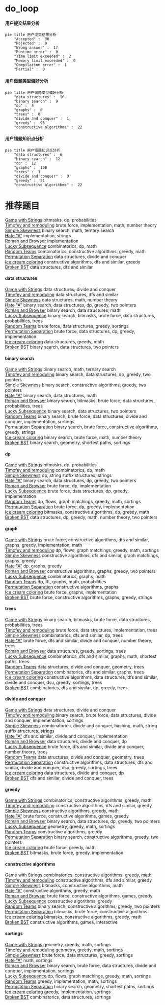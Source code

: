 # do_loop
<!-- tabs:start -->
#### **用户提交结果分析**

```mermaid
pie title 用户提交结果分析
    "Accepted" :  30
    "Rejected" :  0
    "Wrong answer" :  17
    "Runtime error" :  0
    "Time limit exceeded" :  2
    "Memory limit exceeded" :  0
    "Compilation error" :  1
    "Partial" :  0
```
#### **用户做题类型偏好分析**

```mermaid
pie title 用户做题类型偏好分析
    "data structures" :  10
    "binary search" :  9
    "dp" :  8
    "graphs" :  0
    "trees" :  0
    "divide and conquer" :  1
    "greedy" :  95
    "constructive algorithms" :  22
```
#### **用户错题知识点分析**

```mermaid
pie title 用户错题知识点分析
    "data structures" :  6
    "binary search" :  12
    "dp" :  12
    "graphs" :  100
    "trees" :  1
    "divide and conquer" :  0
    "greedy" :  21
    "constructive algorithms" :  22
```
<!-- tabs:end -->
# 推荐题目
[Game with Strings](https://codeforces.com/contest/483/problem/E)		bitmasks,
                        dp,
                        probabilities		  
[Timofey and remoduling](https://codeforces.com/contest/764/problem/E)		brute force,
                        implementation,
                        math,
                        number theory		  
[Simple Skewness](http://codeforces.com/problemset/problem/626/E)		binary search,
                        math,
                        ternary search		  
[Hate "A"](http://codeforces.com/problemset/problem/1146/B)		implementation,
                        strings		  
[Roman and Browser](http://codeforces.com/problemset/problem/1100/A)		implementation		  
[Lucky Subsequence](http://codeforces.com/problemset/problem/145/C)		combinatorics,
                        dp,
                        math		  
[Random Teams](http://codeforces.com/problemset/problem/478/B)		combinatorics,
                        constructive algorithms,
                        greedy,
                        math		  
[Permutation Separation](http://codeforces.com/problemset/problem/1295/E)		data structures,
                        divide and conquer		  
[Ice cream coloring](http://codeforces.com/problemset/problem/804/C)		constructive algorithms,
                        dfs and similar,
                        greedy		  
[Broken BST](http://codeforces.com/problemset/problem/797/D)		data structures,
                        dfs and similar		  
<!-- tabs:start -->
#### **data structures**
[Game with Strings](http://codeforces.com/problemset/problem/1295/E)		data structures,
                        divide and conquer		  
[Timofey and remoduling](http://codeforces.com/problemset/problem/797/D)		data structures,
                        dfs and similar		  
[Simple Skewness](http://codeforces.com/problemset/problem/1422/F)		data structures,
                        math,
                        number theory		  
[Hate "A"](http://codeforces.com/problemset/problem/1492/C)		binary search,
                        data structures,
                        dp,
                        greedy,
                        two pointers		  
[Roman and Browser](http://codeforces.com/problemset/problem/1490/G)		binary search,
                        data structures,
                        math		  
[Lucky Subsequence](http://codeforces.com/problemset/problem/1479/D)		binary search,
                        bitmasks,
                        brute force,
                        data structures,
                        probabilities,
                        trees		  
[Random Teams](http://codeforces.com/problemset/problem/1497/A)		brute force,
                        data structures,
                        greedy,
                        sortings		  
[Permutation Separation](http://codeforces.com/problemset/problem/1491/C)		brute force,
                        data structures,
                        dp,
                        greedy,
                        implementation		  
[Ice cream coloring](http://codeforces.com/problemset/problem/1492/B)		data structures,
                        greedy,
                        math		  
[Broken BST](http://codeforces.com/problemset/problem/1436/E)		binary search,
                        data structures,
                        two pointers		  
#### **binary search**
[Game with Strings](http://codeforces.com/problemset/problem/626/E)		binary search,
                        math,
                        ternary search		  
[Timofey and remoduling](http://codeforces.com/problemset/problem/1492/C)		binary search,
                        data structures,
                        dp,
                        greedy,
                        two pointers		  
[Simple Skewness](http://codeforces.com/problemset/problem/1463/D)		binary search,
                        constructive algorithms,
                        greedy,
                        two pointers		  
[Hate "A"](http://codeforces.com/problemset/problem/1490/G)		binary search,
                        data structures,
                        math		  
[Roman and Browser](http://codeforces.com/problemset/problem/1479/D)		binary search,
                        bitmasks,
                        brute force,
                        data structures,
                        probabilities,
                        trees		  
[Lucky Subsequence](http://codeforces.com/problemset/problem/1436/E)		binary search,
                        data structures,
                        two pointers		  
[Random Teams](http://codeforces.com/problemset/problem/1461/D)		binary search,
                        brute force,
                        data structures,
                        divide and conquer,
                        implementation,
                        sortings		  
[Permutation Separation](http://codeforces.com/problemset/problem/1493/C)		binary search,
                        brute force,
                        constructive algorithms,
                        greedy,
                        strings		  
[Ice cream coloring](http://codeforces.com/problemset/problem/1487/D)		binary search,
                        brute force,
                        math,
                        number theory		  
[Broken BST](http://codeforces.com/problemset/problem/1486/B)		binary search,
                        geometry,
                        shortest paths,
                        sortings		  
#### **dp**
[Game with Strings](https://codeforces.com/contest/483/problem/E)		bitmasks,
                        dp,
                        probabilities		  
[Timofey and remoduling](http://codeforces.com/problemset/problem/145/C)		combinatorics,
                        dp,
                        math		  
[Simple Skewness](http://codeforces.com/problemset/problem/932/G)		dp,
                        string suffix structures,
                        strings		  
[Hate "A"](http://codeforces.com/problemset/problem/1492/C)		binary search,
                        data structures,
                        dp,
                        greedy,
                        two pointers		  
[Roman and Browser](https://codeforces.com/contest/1457/problem/C)		brute force,
                        dp,
                        implementation		  
[Lucky Subsequence](http://codeforces.com/problemset/problem/1491/C)		brute force,
                        data structures,
                        dp,
                        greedy,
                        implementation		  
[Random Teams](http://codeforces.com/problemset/problem/1437/C)		dp,
                        flows,
                        graph matchings,
                        greedy,
                        math,
                        sortings		  
[Permutation Separation](http://codeforces.com/problemset/problem/1499/B)		brute force,
                        dp,
                        greedy,
                        implementation		  
[Ice cream coloring](http://codeforces.com/problemset/problem/1491/D)		bitmasks,
                        constructive algorithms,
                        dp,
                        greedy,
                        math		  
[Broken BST](http://codeforces.com/problemset/problem/1497/E1)		data structures,
                        dp,
                        greedy,
                        math,
                        number theory,
                        two pointers		  
#### **graph**
[Game with Strings](http://codeforces.com/problemset/problem/1487/C)		brute force,
                        constructive algorithms,
                        dfs and similar,
                        graphs,
                        greedy,
                        implementation,
                        math		  
[Timofey and remoduling](http://codeforces.com/problemset/problem/1437/C)		dp,
                        flows,
                        graph matchings,
                        greedy,
                        math,
                        sortings		  
[Simple Skewness](http://codeforces.com/problemset/problem/1470/D)		constructive algorithms,
                        dfs and similar,
                        graph matchings,
                        graphs,
                        greedy		  
[Hate "A"](http://codeforces.com/problemset/problem/1476/C)		dp,
                        graphs,
                        greedy		  
[Roman and Browser](http://codeforces.com/problemset/problem/1304/D)		constructive algorithms,
                        graphs,
                        greedy,
                        two pointers		  
[Lucky Subsequence](http://codeforces.com/problemset/problem/1475/C)		combinatorics,
                        graphs,
                        math		  
[Random Teams](http://codeforces.com/problemset/problem/553/E)		dp,
                        fft,
                        graphs,
                        math,
                        probabilities		  
[Permutation Separation](http://codeforces.com/problemset/problem/1495/C)		constructive algorithms,
                        graphs		  
[Ice cream coloring](http://codeforces.com/problemset/problem/1510/K)		brute force,
                        graphs,
                        implementation		  
[Broken BST](http://codeforces.com/problemset/problem/1511/D)		brute force,
                        constructive algorithms,
                        graphs,
                        greedy,
                        strings		  
#### **trees**
[Game with Strings](http://codeforces.com/problemset/problem/1479/D)		binary search,
                        bitmasks,
                        brute force,
                        data structures,
                        probabilities,
                        trees		  
[Timofey and remoduling](http://codeforces.com/problemset/problem/1511/C)		brute force,
                        data structures,
                        implementation,
                        trees		  
[Simple Skewness](http://codeforces.com/problemset/problem/1499/F)		combinatorics,
                        dfs and similar,
                        dp,
                        trees		  
[Hate "A"](http://codeforces.com/problemset/problem/1491/E)		brute force,
                        dfs and similar,
                        divide and conquer,
                        number theory,
                        trees		  
[Roman and Browser](http://codeforces.com/problemset/problem/1466/D)		data structures,
                        greedy,
                        sortings,
                        trees		  
[Lucky Subsequence](http://codeforces.com/problemset/problem/1495/D)		combinatorics,
                        dfs and similar,
                        graphs,
                        math,
                        shortest paths,
                        trees		  
[Random Teams](http://codeforces.com/problemset/problem/1303/G)		data structures,
                        divide and conquer,
                        geometry,
                        trees		  
[Permutation Separation](http://codeforces.com/problemset/problem/1454/E)		combinatorics,
                        dfs and similar,
                        graphs,
                        trees		  
[Ice cream coloring](http://codeforces.com/problemset/problem/1494/D)		constructive algorithms,
                        data structures,
                        dfs and similar,
                        divide and conquer,
                        dsu,
                        greedy,
                        sortings,
                        trees		  
[Broken BST](http://codeforces.com/problemset/problem/1292/C)		combinatorics,
                        dfs and similar,
                        dp,
                        greedy,
                        trees		  
#### **divide and conquer**
[Game with Strings](http://codeforces.com/problemset/problem/1295/E)		data structures,
                        divide and conquer		  
[Timofey and remoduling](http://codeforces.com/problemset/problem/1461/D)		binary search,
                        brute force,
                        data structures,
                        divide and conquer,
                        implementation,
                        sortings		  
[Simple Skewness](http://codeforces.com/problemset/problem/1466/G)		combinatorics,
                        divide and conquer,
                        hashing,
                        math,
                        string suffix structures,
                        strings		  
[Hate "A"](http://codeforces.com/problemset/problem/1490/D)		dfs and similar,
                        divide and conquer,
                        implementation		  
[Roman and Browser](https://codeforces.com/contest/1483/problem/C)		data structures,
                        divide and conquer,
                        dp		  
[Lucky Subsequence](http://codeforces.com/problemset/problem/1491/E)		brute force,
                        dfs and similar,
                        divide and conquer,
                        number theory,
                        trees		  
[Random Teams](http://codeforces.com/problemset/problem/1303/G)		data structures,
                        divide and conquer,
                        geometry,
                        trees		  
[Permutation Separation](http://codeforces.com/problemset/problem/1494/D)		constructive algorithms,
                        data structures,
                        dfs and similar,
                        divide and conquer,
                        dsu,
                        greedy,
                        sortings,
                        trees		  
[Ice cream coloring](http://codeforces.com/problemset/problem/1482/E)		data structures,
                        divide and conquer,
                        dp		  
[Broken BST](http://codeforces.com/problemset/problem/566/C)		dfs and similar,
                        divide and conquer,
                        trees		  
#### **greedy**
[Game with Strings](http://codeforces.com/problemset/problem/478/B)		combinatorics,
                        constructive algorithms,
                        greedy,
                        math		  
[Timofey and remoduling](http://codeforces.com/problemset/problem/804/C)		constructive algorithms,
                        dfs and similar,
                        greedy		  
[Simple Skewness](http://codeforces.com/problemset/problem/1467/A)		constructive algorithms,
                        greedy,
                        math		  
[Hate "A"](https://codeforces.com/contest/1397/problem/D)		brute force,
                        constructive algorithms,
                        games,
                        greedy		  
[Roman and Browser](http://codeforces.com/problemset/problem/1492/C)		binary search,
                        data structures,
                        dp,
                        greedy,
                        two pointers		  
[Lucky Subsequence](https://codeforces.com/contest/1496/problem/C)		geometry,
                        greedy,
                        math,
                        sortings		  
[Random Teams](http://codeforces.com/problemset/problem/1493/A)		constructive algorithms,
                        greedy		  
[Permutation Separation](http://codeforces.com/problemset/problem/1463/D)		binary search,
                        constructive algorithms,
                        greedy,
                        two pointers		  
[Ice cream coloring](http://codeforces.com/problemset/problem/1462/C)		brute force,
                        greedy,
                        math		  
[Broken BST](http://codeforces.com/problemset/problem/1494/B)		bitmasks,
                        brute force,
                        greedy,
                        implementation		  
#### **constructive algorithms**
[Game with Strings](http://codeforces.com/problemset/problem/478/B)		combinatorics,
                        constructive algorithms,
                        greedy,
                        math		  
[Timofey and remoduling](http://codeforces.com/problemset/problem/804/C)		constructive algorithms,
                        dfs and similar,
                        greedy		  
[Simple Skewness](http://codeforces.com/problemset/problem/1332/D)		bitmasks,
                        constructive algorithms,
                        math		  
[Hate "A"](http://codeforces.com/problemset/problem/1467/A)		constructive algorithms,
                        greedy,
                        math		  
[Roman and Browser](https://codeforces.com/contest/1397/problem/D)		brute force,
                        constructive algorithms,
                        games,
                        greedy		  
[Lucky Subsequence](http://codeforces.com/problemset/problem/1493/A)		constructive algorithms,
                        greedy		  
[Random Teams](http://codeforces.com/problemset/problem/1463/D)		binary search,
                        constructive algorithms,
                        greedy,
                        two pointers		  
[Permutation Separation](https://codeforces.com/contest/1456/problem/B)		bitmasks,
                        brute force,
                        constructive algorithms		  
[Ice cream coloring](http://codeforces.com/problemset/problem/1492/D)		bitmasks,
                        constructive algorithms,
                        greedy,
                        math		  
[Broken BST](https://codeforces.com/contest/1504/problem/D)		constructive algorithms,
                        games,
                        interactive		  
#### **sortings**
[Game with Strings](https://codeforces.com/contest/1496/problem/C)		geometry,
                        greedy,
                        math,
                        sortings		  
[Timofey and remoduling](http://codeforces.com/problemset/problem/1495/A)		geometry,
                        greedy,
                        math,
                        sortings		  
[Simple Skewness](http://codeforces.com/problemset/problem/1497/A)		brute force,
                        data structures,
                        greedy,
                        sortings		  
[Hate "A"](http://codeforces.com/problemset/problem/1427/A)		math,
                        sortings		  
[Roman and Browser](http://codeforces.com/problemset/problem/1461/D)		binary search,
                        brute force,
                        data structures,
                        divide and conquer,
                        implementation,
                        sortings		  
[Lucky Subsequence](http://codeforces.com/problemset/problem/1437/C)		dp,
                        flows,
                        graph matchings,
                        greedy,
                        math,
                        sortings		  
[Random Teams](http://codeforces.com/problemset/problem/1473/A)		greedy,
                        implementation,
                        math,
                        sortings		  
[Permutation Separation](http://codeforces.com/problemset/problem/1486/B)		binary search,
                        geometry,
                        shortest paths,
                        sortings		  
[Ice cream coloring](http://codeforces.com/problemset/problem/1480/B)		greedy,
                        implementation,
                        sortings		  
[Broken BST](http://codeforces.com/problemset/problem/1420/D)		combinatorics,
                        data structures,
                        sortings		  
<!-- tabs:end -->
